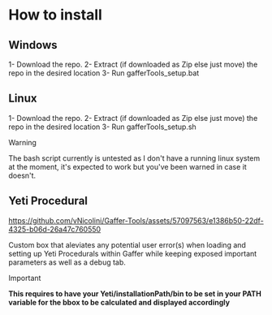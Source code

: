 # How to install

## Windows

1- Download the repo.
2- Extract (if downloaded as Zip else just move) the repo in the desired location
3- Run gafferTools_setup.bat

## Linux

1- Download the repo.
2- Extract (if downloaded as Zip else just move) the repo in the desired location
3- Run gafferTools_setup.sh

>[!wARNING]
>The bash script currently is untested as I don't have a running linux system at the moment, it's expected to work but you've been warned in case it doesn't.

## Yeti Procedural

https://github.com/vNicolini/Gaffer-Tools/assets/57097563/e1386b50-22df-4325-b06d-26a47c760550

Custom box that aleviates any potential user error(s) when loading and setting up Yeti Procedurals within Gaffer while keeping exposed important parameters as well as a debug tab.

>[!IMPORTANT]
>**This requires to have your Yeti/installationPath/bin to be set in your PATH variable for the bbox to be calculated and displayed accordingly**
